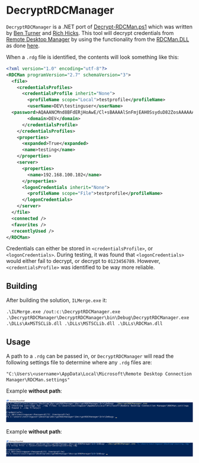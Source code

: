 # DecryptRDCManager

`DecryptRDCManager` is a .NET port of [Decrypt-RDCMan.ps1](https://github.com/nettitude/PoshC2/blob/master/resources/modules/Decrypt-RDCMan.ps1) which was written by [Ben Turner](https://twitter.com/benpturner) and [Rich Hicks](https://twitter.com/scriptmonkey_). This tool will decrypt credentials from [Remote Desktop Manager](https://techcommunity.microsoft.com/t5/exchange-team-blog/introducing-remote-desktop-connection-manager-rdcman-2-2/ba-p/592989) by using the functionality from the [RDCMan.DLL](./DLLs/RDCMan.dll) as done [here](https://smsagent.blog/2017/01/26/decrypting-remote-desktop-connection-manager-passwords-with-powershell/).

When a `.rdg` file is identified, the contents will look something like this:

```xml
<?xml version="1.0" encoding="utf-8"?>
<RDCMan programVersion="2.7" schemaVersion="3">
  <file>
    <credentialsProfiles>
      <credentialsProfile inherit="None">
        <profileName scope="Local">testprofile</profileName>
        <userName>DEV\testinguser</userName>
  <password>AQAAANCMnd8BFdERjHoAwE/Cl+sBAAAAlSnFmjEAH0SsyduD82ZosAAAAAACAAAAAAADZgAAwAAAABAAAABimXpySiTYAbe0keAEpZs7AAAAAASAAACgAAAAEAAAACklkBrjv0x63t1+OWBCrCggAAAAvCOw3knvjfpvWFRKJDPI+8ipmOA208hh3EijNOAQG0QUAAAAEX45lKeHqHDty7J9S1/GDw9pcIA=</password>
        <domain>DEV</domain>
      </credentialsProfile>
    </credentialsProfiles>
    <properties>
      <expanded>True</expanded>
      <name>testing</name>
    </properties>
    <server>
      <properties>
        <name>192.168.100.102</name>
      </properties>
      <logonCredentials inherit="None">
        <profileName scope="File">testprofile</profileName>
      </logonCredentials>
    </server>
  </file>
  <connected />
  <favorites />
  <recentlyUsed />
</RDCMan>
```

Credentials can either be stored in `<credentialsProfile>`, or `<logonCredentials>`. During testing, it was found that `<logonCredentials>` would either fail to decrypt, or decrypt to `0123456789`. However, `<credentialsProfile>` was identified to be way more reliable.

## Building

After building the solution, `ILMerge.exe` it:

```
.\ILMerge.exe /out:c:\DecryptRDCManager.exe .\DecryptRDCManager\DecryptRDCManager\bin\Debug\DecryptRDCManager.exe .\DLLs\AxMSTSCLib.dll .\DLLs\MSTSCLib.dll .\DLLs\RDCMan.dll
```

## Usage

A path to a `.rdg` can be passed in, or `DecryptRDCManager` will read the following settings file to determine where any `.rdg` files are:

```
"C:\Users\<username>\AppData\Local\Microsoft\Remote Desktop Connection Manager\RDCMan.settings"
```

Example **without path**:

![Without path](./Images/without-path.PNG)

Example **without path**:

![With path](./Images/with-path.PNG)